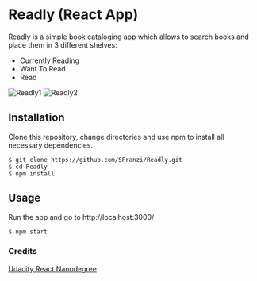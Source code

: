 # Readly (React App)

Readly is a simple book cataloging app which allows to search books and place them in 3 different shelves:

- Currently Reading
- Want To Read
- Read

![Readly1](https://user-images.githubusercontent.com/14871980/69823542-6cf19a00-1209-11ea-82ef-28038a0fc96a.JPG)
![Readly2](https://user-images.githubusercontent.com/14871980/69823533-6a8f4000-1209-11ea-9356-d9df46a50ebf.JPG)

## Installation

Clone this repository, change directories and use npm to install all necessary dependencies.

```
$ git clone https://github.com/SFranzi/Readly.git
$ cd Readly
$ npm install
```

## Usage

Run the app and go to http://localhost:3000/

```
$ npm start
```

### Credits

[Udacity React Nanodegree](https://www.udacity.com/course/react-nanodegree--nd019)
